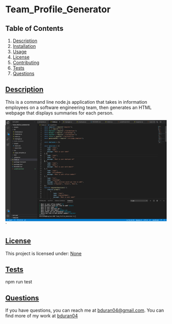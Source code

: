 # Team_Profile_Generator 

  ## Table of Contents

1. [Description](#description)
2. [Installation](#installation)
3. [Usage](#usage)
4. [License](#license)
5. [Contributing](#contributing)
6. [Tests](#tests)
7. [Questions](#questions)

## [Description](#description)
This is a command line node.js application that takes in information employees on a software engineering team, then generates an HTML webpage that displays summaries for each person.

![This is the screenshot for the application](Assets/teamProfileGen.png)`

## [License](#license)
This project is licensed under: 
[None](https://choosealicense.com/licenses/none/)

## [Tests](#tests)
npm run test

## [Questions](#questions)
If you have questions, you can reach me at bduran04@gmail.com. You can find more of my work at [bduran04](https://github.com/bduran04)
